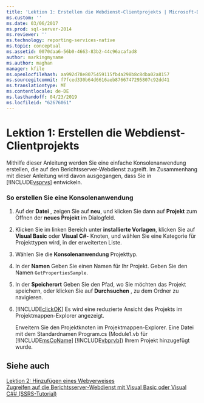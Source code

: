 ```yaml
---
title: 'Lektion 1: Erstellen die Webdienst-Clientprojekts | Microsoft-Dokumentation'
ms.custom: ''
ms.date: 03/06/2017
ms.prod: sql-server-2014
ms.reviewer: ''
ms.technology: reporting-services-native
ms.topic: conceptual
ms.assetid: 0070daa6-56b0-4663-83b2-44c96acafad8
author: markingmyname
ms.author: maghan
manager: kfile
ms.openlocfilehash: aa992d78e8075459115fb4a298b8c8dba02a8157
ms.sourcegitcommit: f7fced330b64d6616aeb8766747295807c92dd41
ms.translationtype: MT
ms.contentlocale: de-DE
ms.lasthandoff: 04/23/2019
ms.locfileid: "62676061"
---
```

# <a name="lesson-1-creating-the-web-service-client-project"></a>Lektion 1: Erstellen die Webdienst-Clientprojekts
  Mithilfe dieser Anleitung werden Sie eine einfache Konsolenanwendung erstellen, die auf den Berichtsserver-Webdienst zugreift. Im Zusammenhang mit dieser Anleitung wird davon ausgegangen, dass Sie in [!INCLUDE[vsprvs](../includes/vsprvs-md.md)] entwickeln.  
  
### <a name="to-create-a-console-application"></a>So erstellen Sie eine Konsolenanwendung  
  
1.  Auf der **Datei** , zeigen Sie auf **neu**, und klicken Sie dann auf **Projekt** zum Öffnen der **neues Projekt** im Dialogfeld.  
  
2.  Klicken Sie im linken Bereich unter **installierte Vorlagen**, klicken Sie auf **Visual Basic** oder **Visual C#-** Knoten, und wählen Sie eine Kategorie für Projekttypen wird, in der erweiterten Liste.  
  
3.  Wählen Sie die **Konsolenanwendung** Projekttyp.  
  
4.  In der **Namen** Geben Sie einen Namen für Ihr Projekt. Geben Sie den Namen `GetPropertiesSample`.  
  
5.  In der **Speicherort** Geben Sie den Pfad, wo Sie möchten das Projekt speichern, oder klicken Sie auf **Durchsuchen** , zu dem Ordner zu navigieren.  
  
6.  [!INCLUDE[clickOK](../includes/clickok-md.md)] Es wird eine reduzierte Ansicht des Projekts im Projektmappen-Explorer angezeigt.  
  
     Erweitern Sie den Projektknoten im Projektmappen-Explorer. Eine Datei mit dem Standardnamen Program.cs (Module1.vb für [!INCLUDE[msCoName](../includes/msconame-md.md)] [!INCLUDE[vbprvb](../includes/vbprvb-md.md)]) Ihrem Projekt hinzugefügt wurde.  
  
## <a name="see-also"></a>Siehe auch  
 [Lektion 2: Hinzufügen eines Webverweises](../../2014/tutorials/lesson-2-adding-a-web-reference.md)   
 [Zugreifen auf die Berichtsserver-Webdienst mit Visual Basic oder Visual C#&#35; &#40;SSRS-Tutorial&#41;](../../2014/tutorials/access-report-server-web-service-vb-vcsharp-ssrs-tutorial.md)  
  
  
